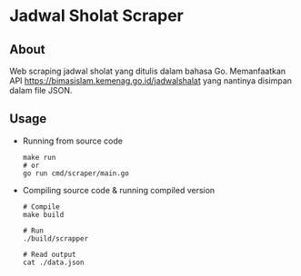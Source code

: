 # Jadwal Sholat Scraper

## About
Web scraping jadwal sholat yang ditulis dalam bahasa Go. Memanfaatkan API https://bimasislam.kemenag.go.id/jadwalshalat yang nantinya disimpan dalam file JSON.

## Usage
- Running from source code
  ```shell
  make run
  # or
  go run cmd/scraper/main.go
  ```

- Compiling source code & running compiled version
  ```shell
  # Compile
  make build
  
  # Run
  ./build/scrapper
  
  # Read output
  cat ./data.json
  ```